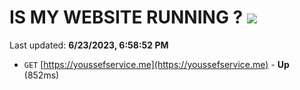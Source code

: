 # IS MY WEBSITE RUNNING ? [![](https://img.shields.io/static/v1?label=Sponsor&message=%E2%9D%A4&logo=GitHub&color=%23fe8e86)](https://github.com/sponsors/<username>)

Last updated: **6/23/2023, 6:58:52 PM**

- `GET` [https://youssefservice.me](https://youssefservice.me) - **Up** (852ms)
